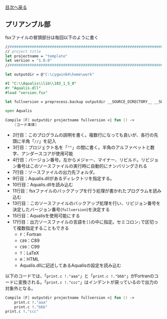 [目次へ戻る](index.md)
## プリアンブル部 

fsxファイルの冒頭部分は毎回以下のように書く
```fsharp
//#############################################################################
// project title
let projectname = "template"
let version = "1.0.0"
//#############################################################################
 
let outputdir = @"C:\cygwin64\home\work"

#I "C:\\Aqualis\\lib\\183_1_5_0"
#r "Aqualis.dll"
#load "version.fsx"

let fullversion = preprocess.backup outputdir __SOURCE_DIRECTORY__ __SOURCE_FILE__ projectname version
 
open Aqualis
 
Compile [F] outputdir projectname fullversion <| fun () ->
    (コード本体)
```

- 2行目：このプログラムの説明を書く。複数行になっても良いが、各行の先頭に半角「`//`」を記入
- 3行目：プロジェクト名を「`""`」の間に書く。半角のアルファベットと数字、アンダースコアが使用可能
- 4行目：バージョン番号。左からメジャー、マイナー、リビルド。リビジョン番号はこのソースファイルの実行時に自動的にナンバリングされる
- 7行目：ソースファイルの出力先フォルダ。
- 9行目：Aqualis.dllがあるディレクトリを指定する。
- 10行目：Aqualis.dllを読み込む
- 11行目：fsxファイルのバックアップを行う処理が書かれたプログラムを読み込む
- 13行目：このソースファイルのバックアップ処理を行い、リビジョン番号を決定したバージョン番号(`fullversion`)を決定する
- 15行目：Aqualisを使用可能にする
- 17行目：出力ソースファイルの言語を`[]`の中に指定。セミコロン`;`で区切って複数指定することもできる
  - `F`：Fortran
  - `C89`：C89
  - `C99`：C99
  - `T`：LaTeX
  - `H`：HTML
  - Aqualis.dllに記述してあるAqualisの設定を読み込む

以下のコードでは、「`print.c !."aaa"`」と「`print.c !."bbb"`」がFortranのコードに変換される。「`print.c !."ccc"`」はインデントが戻っているので出力の対象外となる。
```fsharp
Compile [F] outputdir projectname fullversion <| fun () ->
    print.c !."aaa"
    print.c !."bbb"
print.c !."ccc"
```
